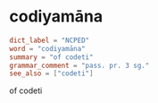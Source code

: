# codiyamāna

``` toml
dict_label = "NCPED"
word = "codiyamāna"
summary = "of codeti"
grammar_comment = "pass. pr. 3 sg."
see_also = ["codeti"]
```

of codeti

